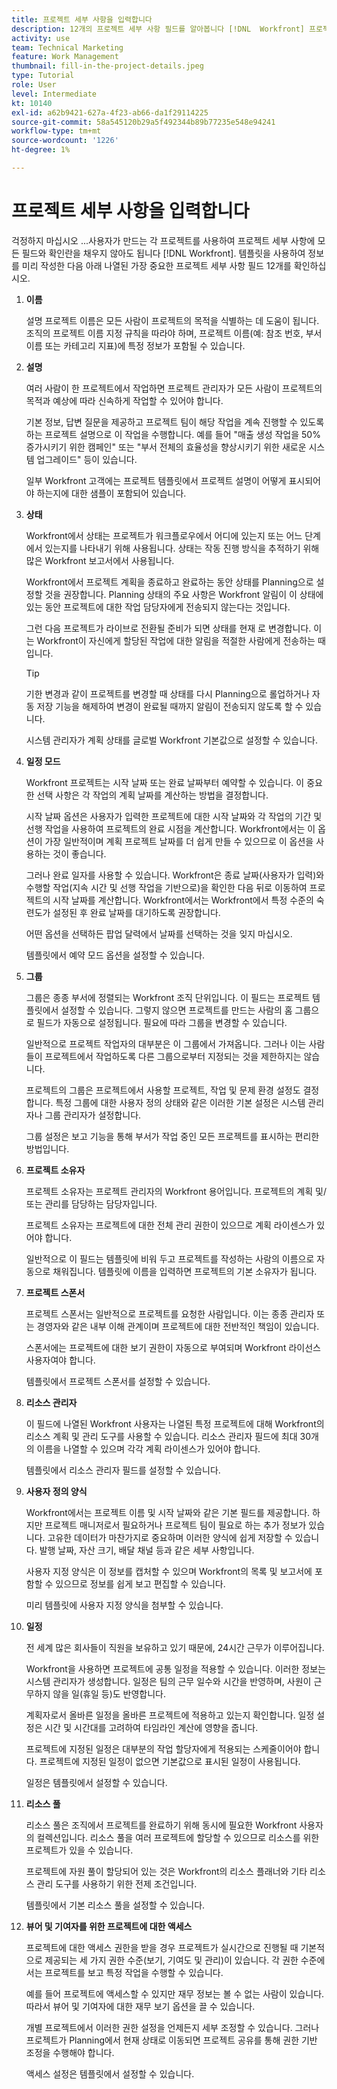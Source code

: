 ```yaml
---
title: 프로젝트 세부 사항을 입력합니다
description: 12개의 프로젝트 세부 사항 필드를 알아봅니다 [!DNL  Workfront] 프로젝트를 만들 때 을 채우는 것이 좋습니다.
activity: use
team: Technical Marketing
feature: Work Management
thumbnail: fill-in-the-project-details.jpeg
type: Tutorial
role: User
level: Intermediate
kt: 10140
exl-id: a62b9421-627a-4f23-ab66-da1f29114225
source-git-commit: 58a545120b29a5f492344b89b77235e548e94241
workflow-type: tm+mt
source-wordcount: '1226'
ht-degree: 1%

---
```


# 프로젝트 세부 사항을 입력합니다

걱정하지 마십시오 ...사용자가 만드는 각 프로젝트를 사용하여 프로젝트 세부 사항에 모든 필드와 확인란을 채우지 않아도 됩니다 [!DNL  Workfront]. 템플릿을 사용하여 정보를 미리 작성한 다음 아래 나열된 가장 중요한 프로젝트 세부 사항 필드 12개를 확인하십시오.

1. **이름**

   설명 프로젝트 이름은 모든 사람이 프로젝트의 목적을 식별하는 데 도움이 됩니다. 조직의 프로젝트 이름 지정 규칙을 따라야 하며, 프로젝트 이름(예: 참조 번호, 부서 이름 또는 카테고리 지표)에 특정 정보가 포함될 수 있습니다.

1. **설명**

   여러 사람이 한 프로젝트에서 작업하면 프로젝트 관리자가 모든 사람이 프로젝트의 목적과 예상에 따라 신속하게 작업할 수 있어야 합니다.

   기본 정보, 답변 질문을 제공하고 프로젝트 팀이 해당 작업을 계속 진행할 수 있도록 하는 프로젝트 설명으로 이 작업을 수행합니다. 예를 들어 &quot;매출 생성 작업을 50% 증가시키기 위한 캠페인&quot; 또는 &quot;부서 전체의 효율성을 향상시키기 위한 새로운 시스템 업그레이드&quot; 등이 있습니다.

   일부 Workfront 고객에는 프로젝트 템플릿에서 프로젝트 설명이 어떻게 표시되어야 하는지에 대한 샘플이 포함되어 있습니다.

1. **상태**

   Workfront에서 상태는 프로젝트가 워크플로우에서 어디에 있는지 또는 어느 단계에서 있는지를 나타내기 위해 사용됩니다. 상태는 작동 진행 방식을 추적하기 위해 많은 Workfront 보고서에서 사용됩니다.

   Workfront에서 프로젝트 계획을 종료하고 완료하는 동안 상태를 Planning으로 설정할 것을 권장합니다. Planning 상태의 주요 사항은 Workfront 알림이 이 상태에 있는 동안 프로젝트에 대한 작업 담당자에게 전송되지 않는다는 것입니다.

   그런 다음 프로젝트가 라이브로 전환될 준비가 되면 상태를 현재 로 변경합니다. 이는 Workfront이 자신에게 할당된 작업에 대한 알림을 적절한 사람에게 전송하는 때입니다.

   >[!TIP]
   >
   >  기한 변경과 같이 프로젝트를 변경할 때 상태를 다시 Planning으로 롤업하거나 자동 저장 기능을 해제하여 변경이 완료될 때까지 알림이 전송되지 않도록 할 수 있습니다.

   시스템 관리자가 계획 상태를 글로벌 Workfront 기본값으로 설정할 수 있습니다.

1. **일정 모드**

   Workfront 프로젝트는 시작 날짜 또는 완료 날짜부터 예약할 수 있습니다. 이 중요한 선택 사항은 각 작업의 계획 날짜를 계산하는 방법을 결정합니다.

   시작 날짜 옵션은 사용자가 입력한 프로젝트에 대한 시작 날짜와 각 작업의 기간 및 선행 작업을 사용하여 프로젝트의 완료 시점을 계산합니다. Workfront에서는 이 옵션이 가장 일반적이며 계획 프로젝트 날짜를 더 쉽게 만들 수 있으므로 이 옵션을 사용하는 것이 좋습니다.

   그러나 완료 일자를 사용할 수 있습니다. Workfront은 종료 날짜(사용자가 입력)와 수행할 작업(지속 시간 및 선행 작업을 기반으로)을 확인한 다음 뒤로 이동하여 프로젝트의 시작 날짜를 계산합니다. Workfront에서는 Workfront에서 특정 수준의 숙련도가 설정된 후 완료 날짜를 대기하도록 권장합니다.

   어떤 옵션을 선택하든 팝업 달력에서 날짜를 선택하는 것을 잊지 마십시오.

   템플릿에서 예약 모드 옵션을 설정할 수 있습니다.

1. **그룹**

   그룹은 종종 부서에 정렬되는 Workfront 조직 단위입니다. 이 필드는 프로젝트 템플릿에서 설정할 수 있습니다. 그렇지 않으면 프로젝트를 만드는 사람의 홈 그룹으로 필드가 자동으로 설정됩니다. 필요에 따라 그룹을 변경할 수 있습니다.

   일반적으로 프로젝트 작업자의 대부분은 이 그룹에서 가져옵니다. 그러나 이는 사람들이 프로젝트에서 작업하도록 다른 그룹으로부터 지정되는 것을 제한하지는 않습니다.

   프로젝트의 그룹은 프로젝트에서 사용할 프로젝트, 작업 및 문제 환경 설정도 결정합니다. 특정 그룹에 대한 사용자 정의 상태와 같은 이러한 기본 설정은 시스템 관리자나 그룹 관리자가 설정합니다.

   그룹 설정은 보고 기능을 통해 부서가 작업 중인 모든 프로젝트를 표시하는 편리한 방법입니다.

1. **프로젝트 소유자**

   프로젝트 소유자는 프로젝트 관리자의 Workfront 용어입니다. 프로젝트의 계획 및/또는 관리를 담당하는 담당자입니다.

   프로젝트 소유자는 프로젝트에 대한 전체 관리 권한이 있으므로 계획 라이센스가 있어야 합니다.

   일반적으로 이 필드는 템플릿에 비워 두고 프로젝트를 작성하는 사람의 이름으로 자동으로 채워집니다. 템플릿에 이름을 입력하면 프로젝트의 기본 소유자가 됩니다.

1. **프로젝트 스폰서**

   프로젝트 스폰서는 일반적으로 프로젝트를 요청한 사람입니다. 이는 종종 관리자 또는 경영자와 같은 내부 이해 관계이며 프로젝트에 대한 전반적인 책임이 있습니다.

   스폰서에는 프로젝트에 대한 보기 권한이 자동으로 부여되며 Workfront 라이선스 사용자여야 합니다.

   템플릿에서 프로젝트 스폰서를 설정할 수 있습니다.

1. **리소스 관리자**

   이 필드에 나열된 Workfront 사용자는 나열된 특정 프로젝트에 대해 Workfront의 리소스 계획 및 관리 도구를 사용할 수 있습니다. 리소스 관리자 필드에 최대 30개의 이름을 나열할 수 있으며 각각 계획 라이센스가 있어야 합니다.

   템플릿에서 리소스 관리자 필드를 설정할 수 있습니다.

1. **사용자 정의 양식**

   Workfront에서는 프로젝트 이름 및 시작 날짜와 같은 기본 필드를 제공합니다. 하지만 프로젝트 매니저로서 필요하거나 프로젝트 팀이 필요로 하는 추가 정보가 있습니다. 고유한 데이터가 마찬가지로 중요하며 이러한 양식에 쉽게 저장할 수 있습니다. 발행 날짜, 자산 크기, 배달 채널 등과 같은 세부 사항입니다.

   사용자 지정 양식은 이 정보를 캡처할 수 있으며 Workfront의 목록 및 보고서에 포함할 수 있으므로 정보를 쉽게 보고 편집할 수 있습니다.

   미리 템플릿에 사용자 지정 양식을 첨부할 수 있습니다.

1. **일정**

   전 세계 많은 회사들이 직원을 보유하고 있기 때문에, 24시간 근무가 이루어집니다.

   Workfront을 사용하면 프로젝트에 공통 일정을 적용할 수 있습니다. 이러한 정보는 시스템 관리자가 생성합니다. 일정은 팀의 근무 일수와 시간을 반영하며, 사원이 근무하지 않을 일(휴일 등)도 반영합니다.

   계획자로서 올바른 일정을 올바른 프로젝트에 적용하고 있는지 확인합니다. 일정 설정은 시간 및 시간대를 고려하여 타임라인 계산에 영향을 줍니다.

   프로젝트에 지정된 일정은 대부분의 작업 할당자에게 적용되는 스케줄이어야 합니다. 프로젝트에 지정된 일정이 없으면 기본값으로 표시된 일정이 사용됩니다.

   일정은 템플릿에서 설정할 수 있습니다.

1. **리소스 풀**

   리소스 풀은 조직에서 프로젝트를 완료하기 위해 동시에 필요한 Workfront 사용자의 컬렉션입니다. 리소스 풀을 여러 프로젝트에 할당할 수 있으므로 리소스를 위한 프로젝트가 있을 수 있습니다.

   프로젝트에 자원 풀이 할당되어 있는 것은 Workfront의 리소스 플래너와 기타 리소스 관리 도구를 사용하기 위한 전제 조건입니다.

   템플릿에서 기본 리소스 풀을 설정할 수 있습니다.

1. **뷰어 및 기여자를 위한 프로젝트에 대한 액세스**

   프로젝트에 대한 액세스 권한을 받을 경우 프로젝트가 실시간으로 진행될 때 기본적으로 제공되는 세 가지 권한 수준(보기, 기여도 및 관리)이 있습니다. 각 권한 수준에서는 프로젝트를 보고 특정 작업을 수행할 수 있습니다.

   예를 들어 프로젝트에 액세스할 수 있지만 재무 정보는 볼 수 없는 사람이 있습니다. 따라서 뷰어 및 기여자에 대한 재무 보기 옵션을 끌 수 있습니다.

   개별 프로젝트에서 이러한 권한 설정을 언제든지 세부 조정할 수 있습니다. 그러나 프로젝트가 Planning에서 현재 상태로 이동되면 프로젝트 공유를 통해 권한 기반 조정을 수행해야 합니다.

   액세스 설정은 템플릿에서 설정할 수 있습니다.
